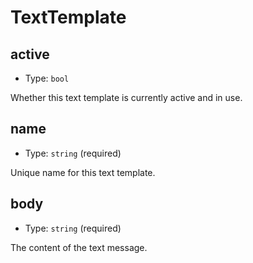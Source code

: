 
TextTemplate
============



active
------

- Type: `bool` 

Whether this text template is currently active and in use.



name
----

- Type: `string` (required)

Unique name for this text template.



body
----

- Type: `string` (required)

The content of the text message.
